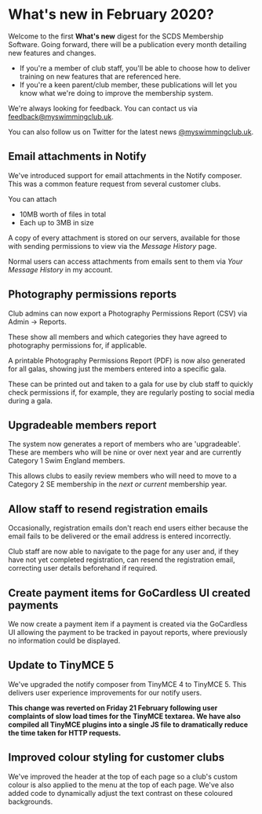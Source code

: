 # What's new in February 2020?

Welcome to the first **What's new** digest for the SCDS Membership Software. Going forward, there will be a publication every month detailing new features and changes.

* If you're a member of club staff, you'll be able to choose how to deliver training on new features that are referenced here.
* If you're a keen parent/club member, these publications will let you know what we're doing to improve the membership system.

We're always looking for feedback. You can contact us via [feedback@myswimmingclub.uk](mailto:feedback@myswimmingclub.uk).

You can also follow us on Twitter for the latest news [@myswimmingclub.uk](https://twitter.com/myswimmingclub).

## Email attachments in Notify

We've introduced support for email attachments in the Notify composer. This was a common feature request from several customer clubs.

You can attach

* 10MB worth of files in total
* Each up to 3MB in size

A copy of every attachment is stored on our servers, available for those with sending permissions to view via the *Message History* page.

Normal users can access attachments from emails sent to them via *Your Message History* in my account.

## Photography permissions reports

Club admins can now export a Photography Permissions Report (CSV) via Admin -> Reports.

These show all members and which categories they have agreed to photography permissions for, if applicable.

A printable Photography Permissions Report (PDF) is now also generated for all galas, showing just the members entered into a specific gala.

These can be printed out and taken to a gala for use by club staff to quickly check permissions if, for example, they are regularly posting to social media during a gala.

## Upgradeable members report

The system now generates a report of members who are 'upgradeable'. These are members who will be nine or over next year and are currently Category 1 Swim England members.

This allows clubs to easily review members who will need to move to a Category 2 SE membership in the *next or current* membership year.

## Allow staff to resend registration emails

Occasionally, registration emails don't reach end users either because the email fails to be delivered or the email address is entered incorrectly.

Club staff are now able to navigate to the page for any user and, if they have not yet completed registration, can resend the registration email, correcting user details beforehand if required.

## Create payment items for GoCardless UI created payments

We now create a payment item if a payment is created via the GoCardless UI allowing the payment to be tracked in payout reports, where previously no information could be displayed.

## Update to TinyMCE 5

We've upgraded the notify composer from TinyMCE 4 to TinyMCE 5. This delivers user experience improvements for our notify users.

**This change was reverted on Friday 21 February following user complaints of slow load times for the TinyMCE textarea. We have also compiled all TinyMCE plugins into a single JS file to dramatically reduce the time taken for HTTP requests.**

## Improved colour styling for customer clubs

We've improved the header at the top of each page so a club's custom colour is also applied to the menu at the top of each page. We've also added code to dynamically adjust the text contrast on these coloured backgrounds.